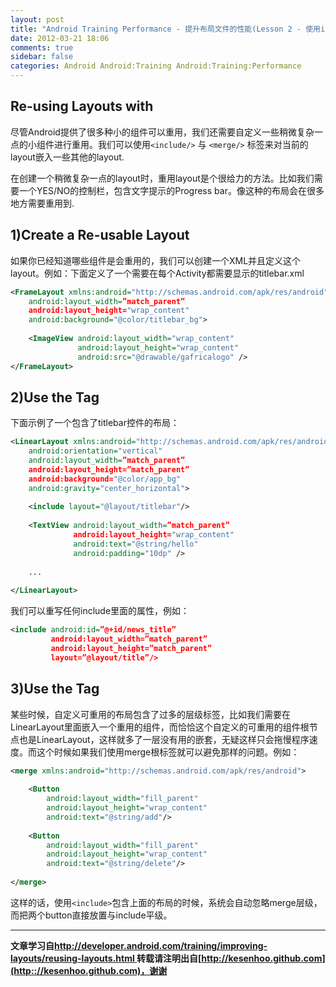 ```yaml
---
layout: post
title: "Android Training Performance - 提升布局文件的性能(Lesson 2 - 使用include标签重用Layout)"
date: 2012-03-21 18:06
comments: true
sidebar: false
categories: Android Android:Training Android:Training:Performance
---
```


## Re-using Layouts with <include/>
尽管Android提供了很多种小的组件可以重用，我们还需要自定义一些稍微复杂一点的小组件进行重用。我们可以使用`<include/>` 与 `<merge/>` 标签来对当前的layout嵌入一些其他的layout.

在创建一个稍微复杂一点的layout时，重用layout是个很给力的方法。比如我们需要一个YES/NO的控制栏，包含文字提示的Progress bar。像这种的布局会在很多地方需要重用到.

<!-- More -->

## 1)Create a Re-usable Layout
如果你已经知道哪些组件是会重用的，我们可以创建一个XML并且定义这个layout。例如：下面定义了一个需要在每个Activity都需要显示的titlebar.xml
```xml
<FrameLayout xmlns:android="http://schemas.android.com/apk/res/android"  
    android:layout_width=”match_parent”  
    android:layout_height="wrap_content"  
    android:background="@color/titlebar_bg">  
  
    <ImageView android:layout_width="wrap_content"  
               android:layout_height="wrap_content"   
               android:src="@drawable/gafricalogo" />  
</FrameLayout>
```  

## 2)Use the <include> Tag
下面示例了一个包含了titlebar控件的布局：
```xml
<LinearLayout xmlns:android="http://schemas.android.com/apk/res/android"  
    android:orientation="vertical"   
    android:layout_width=”match_parent”  
    android:layout_height=”match_parent”  
    android:background="@color/app_bg"  
    android:gravity="center_horizontal">  
  
    <include layout="@layout/titlebar"/>  
  
    <TextView android:layout_width=”match_parent”  
              android:layout_height="wrap_content"  
              android:text="@string/hello"  
              android:padding="10dp" />  
  
    ...  
  
</LinearLayout>
```  
我们可以重写任何include里面的属性，例如：
```xml
<include android:id=”@+id/news_title”  
         android:layout_width=”match_parent”  
         android:layout_height=”match_parent”  
         layout=”@layout/title”/>  
```

## 3)Use the <merge> Tag
某些时候，自定义可重用的布局包含了过多的层级标签，比如我们需要在LinearLayout里面嵌入一个重用的组件，而恰恰这个自定义的可重用的组件根节点也是LinearLayout，这样就多了一层没有用的嵌套，无疑这样只会拖慢程序速度。而这个时候如果我们使用merge根标签就可以避免那样的问题。例如：
```xml
<merge xmlns:android="http://schemas.android.com/apk/res/android">  
  
    <Button  
        android:layout_width="fill_parent"   
        android:layout_height="wrap_content"  
        android:text="@string/add"/>  
  
    <Button  
        android:layout_width="fill_parent"   
        android:layout_height="wrap_content"  
        android:text="@string/delete"/>  
  
</merge>  
```
这样的话，使用`<include>`包含上面的布局的时候，系统会自动忽略merge层级，而把两个button直接放置与include平级。

***
**文章学习自[http://developer.android.com/training/improving-layouts/reusing-layouts.html
](http://developer.android.com/training/improving-layouts/reusing-layouts.html)**
**转载请注明出自[http://kesenhoo.github.com](http:://kesenhoo.github.com)，谢谢**

